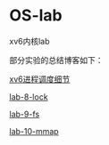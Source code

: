 # OS-lab

xv6内核lab

部分实验的总结博客如下：

[xv6进程调度细节](https://forgivehat.github.io/2023/05/08/xv6调度细节/)

[lab-8-lock](https://forgivehat.github.io/2022/02/21/lab-8-lock/)

[lab-9-fs](https://forgivehat.github.io/2022/02/21/lab-9-fs/)

[lab-10-mmap](https://forgivehat.github.io/2022/02/21/lab-10-mmap/)
